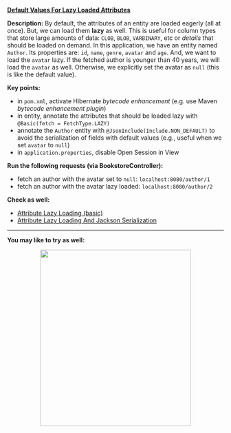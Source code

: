 
**[Default Values For Lazy Loaded Attributes](https://github.com/AnghelLeonard/Hibernate-SpringBoot/tree/master/HibernateSpringBootAttributeLazyLoadingDefaultValues)**
 
**Description:** By default, the attributes of an entity are loaded eagerly (all at once). But, we can load them **lazy** as well. This is useful for column types that store large amounts of data: `CLOB`, `BLOB`, `VARBINARY`, etc or *details* that should be loaded on demand. In this application, we have an entity named `Author`. Its properties are: `id`, `name`, `genre`, `avatar` and `age`. And, we want to load the `avatar` lazy. If the fetched author is younger than 40 years, we will load the `avatar` as well. Otherwise, we explicitly set the avatar as `null` (this is like the default value). 

**Key points:**
- in `pom.xml`, activate Hibernate *bytecode enhancement* (e.g. use Maven *bytecode enhancement plugin*)
- in entity, annotate the attributes that should be loaded lazy with `@Basic(fetch = FetchType.LAZY)`
- annotate the `Author` entity with `@JsonInclude(Include.NON_DEFAULT)` to avoid the serialization of fields with default values (e.g., useful when we set `avatar` to `null`)
- in `application.properties`, disable Open Session in View
     
**Run the following requests (via BookstoreController):**
- fetch an author with the avatar set to `null`: `localhost:8080/author/1`
- fetch an author with the avatar lazy loaded: `localhost:8080/author/2`

**Check as well:**
- [Attribute Lazy Loading (basic)](https://github.com/AnghelLeonard/Hibernate-SpringBoot/blob/master/HibernateSpringBootAttributeLazyLoadingBasic)
- [Attribute Lazy Loading And Jackson Serialization](https://github.com/AnghelLeonard/Hibernate-SpringBoot/tree/master/HibernateSpringBootAttributeLazyLoadingJacksonSerialization)
     
--------------------------------

**You may like to try as well:**
<a href="https://leanpub.com/java-persistence-performance-illustrated-guide"><p align="center"><img src="https://github.com/AnghelLeonard/Hibernate-SpringBoot/blob/master/Java%20Persistence%20Performance%20Illustrated%20Guide.jpg" height="410" width="350"/></p></a>

